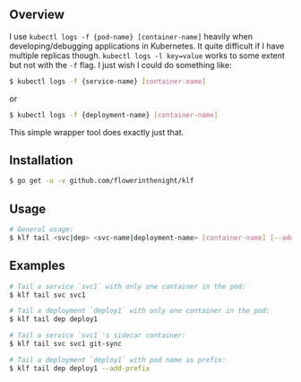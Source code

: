 ## Overview

I use `kubectl logs -f {pod-name} [container-name]` heavily when developing/debugging applications in Kubernetes. It quite difficult if I have multiple replicas though. `kubectl logs -l key=value` works to some extent but not with the `-f` flag. I just wish I could do something like:
```bash
$ kubectl logs -f {service-name} [container-name]
```
or
```bash
$ kubectl logs -f {deployment-name} [container-name]
```

This simple wrapper tool does exactly just that.

## Installation

```bash
$ go get -u -v github.com/flowerinthenight/klf
```

## Usage

```bash
# General usage:
$ klf tail <svc|dep> <svc-name|deployment-name> [container-name] [--add-prefix] 
```

## Examples

```bash
# Tail a service `svc1` with only one container in the pod:
$ klf tail svc svc1

# Tail a deployment `deploy1` with only one container in the pod:
$ klf tail dep deploy1

# Tail a service `svc1`'s sidecar container:
$ klf tail svc svc1 git-sync

# Tail a deployment `deploy1` with pod name as prefix:
$ klf tail dep deploy1 --add-prefix
```
